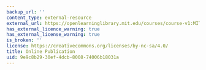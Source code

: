 ```yaml
---
backup_url: ''
content_type: external-resource
external_url: https://openlearninglibrary.mit.edu/courses/course-v1:MITx+0.SolveX+2T2021/about
has_external_licence_warning: true
has_external_license_warning: true
is_broken: ''
license: https://creativecommons.org/licenses/by-nc-sa/4.0/
title: Online Publication
uid: 9e9c8b29-30ef-4dcb-8008-74006b18031a
---
```

